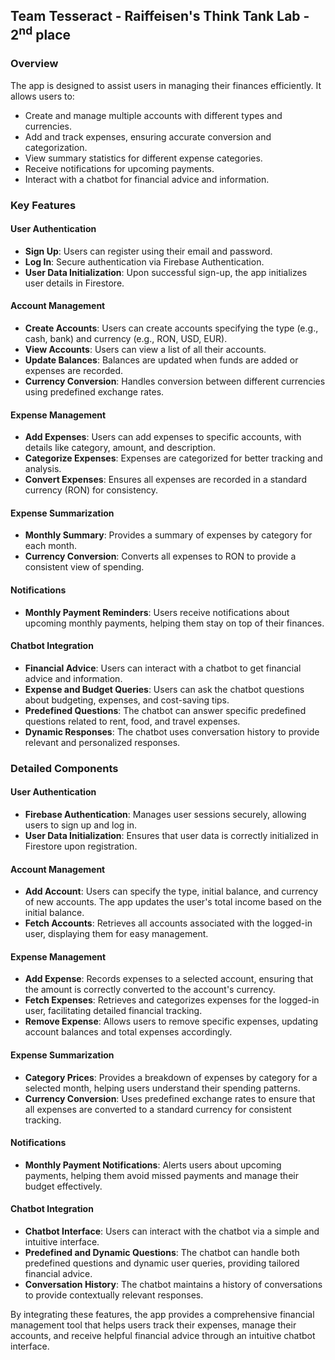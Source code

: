 ## Team Tesseract - Raiffeisen's Think Tank Lab - 2<sup>nd</sup> place

### Overview
The app is designed to assist users in managing their finances efficiently. It allows users to:
- Create and manage multiple accounts with different types and currencies.
- Add and track expenses, ensuring accurate conversion and categorization.
- View summary statistics for different expense categories.
- Receive notifications for upcoming payments.
- Interact with a chatbot for financial advice and information.

### Key Features

#### User Authentication
- **Sign Up**: Users can register using their email and password.
- **Log In**: Secure authentication via Firebase Authentication.
- **User Data Initialization**: Upon successful sign-up, the app initializes user details in Firestore.

#### Account Management
- **Create Accounts**: Users can create accounts specifying the type (e.g., cash, bank) and currency (e.g., RON, USD, EUR).
- **View Accounts**: Users can view a list of all their accounts.
- **Update Balances**: Balances are updated when funds are added or expenses are recorded.
- **Currency Conversion**: Handles conversion between different currencies using predefined exchange rates.

#### Expense Management
- **Add Expenses**: Users can add expenses to specific accounts, with details like category, amount, and description.
- **Categorize Expenses**: Expenses are categorized for better tracking and analysis.
- **Convert Expenses**: Ensures all expenses are recorded in a standard currency (RON) for consistency.

#### Expense Summarization
- **Monthly Summary**: Provides a summary of expenses by category for each month.
- **Currency Conversion**: Converts all expenses to RON to provide a consistent view of spending.

#### Notifications
- **Monthly Payment Reminders**: Users receive notifications about upcoming monthly payments, helping them stay on top of their finances.

#### Chatbot Integration
- **Financial Advice**: Users can interact with a chatbot to get financial advice and information.
- **Expense and Budget Queries**: Users can ask the chatbot questions about budgeting, expenses, and cost-saving tips.
- **Predefined Questions**: The chatbot can answer specific predefined questions related to rent, food, and travel expenses.
- **Dynamic Responses**: The chatbot uses conversation history to provide relevant and personalized responses.

### Detailed Components

#### User Authentication
- **Firebase Authentication**: Manages user sessions securely, allowing users to sign up and log in.
- **User Data Initialization**: Ensures that user data is correctly initialized in Firestore upon registration.

#### Account Management
- **Add Account**: Users can specify the type, initial balance, and currency of new accounts. The app updates the user's total income based on the initial balance.
- **Fetch Accounts**: Retrieves all accounts associated with the logged-in user, displaying them for easy management.

#### Expense Management
- **Add Expense**: Records expenses to a selected account, ensuring that the amount is correctly converted to the account's currency.
- **Fetch Expenses**: Retrieves and categorizes expenses for the logged-in user, facilitating detailed financial tracking.
- **Remove Expense**: Allows users to remove specific expenses, updating account balances and total expenses accordingly.

#### Expense Summarization
- **Category Prices**: Provides a breakdown of expenses by category for a selected month, helping users understand their spending patterns.
- **Currency Conversion**: Uses predefined exchange rates to ensure that all expenses are converted to a standard currency for consistent tracking.

#### Notifications
- **Monthly Payment Notifications**: Alerts users about upcoming payments, helping them avoid missed payments and manage their budget effectively.

#### Chatbot Integration
- **Chatbot Interface**: Users can interact with the chatbot via a simple and intuitive interface.
- **Predefined and Dynamic Questions**: The chatbot can handle both predefined questions and dynamic user queries, providing tailored financial advice.
- **Conversation History**: The chatbot maintains a history of conversations to provide contextually relevant responses.

By integrating these features, the app provides a comprehensive financial management tool that helps users track their expenses, manage their accounts, and receive helpful financial advice through an intuitive chatbot interface.
